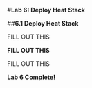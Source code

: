 #**Lab 6: Deploy Heat Stack**

##**6.1 Deploy Heat Stack**

FILL OUT THIS

**FILL OUT THIS**

FILL OUT THIS

**Lab 6 Complete!**

<!--BREAK-->
